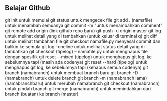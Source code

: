 ## Belajar Github



git init untuk memulai
git status untuk mengecek file
git add . (namafile) untuk menambah semuanya
git commit -m "untuk menambahkan comment"
git remote add origin (link github repo baru)
git push -u origin master
git log untuk melihat detail yang di tambahkan (untuk keluar di terminal q)
git diff untuk melihat tambahan file
git checkout namafile.py menyesal commit dan balikin ke semula
git log –oneline untuk melihat status detail yang di tambahkan
git checkout (tipelog) – namafile.py untuk menghapus file dengan spesifik
git reset --mixed (tipelog) untuk menghapus git log, ke sebelumnya tapi (masih ada codenya)
git reset --hard (tipelog) untuk menghapus git log, ke sebelumnya tapi (kehapus semua codenya)
git branch (namabranch) untuk membuat branch baru
git branch -D (namabranch) untuk delete branch
git branch -m (namabranch lama) (namabranchbaru) untuk merubah namabranch
git checkout (namabranch) untuk pindah branch
git merge (namabranch) untuk memindahkan dari branch (buatan) ke branch (master)




